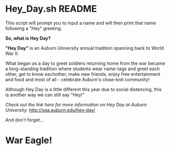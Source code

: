 # **Hey_Day.sh README**

This script will prompt you to input a name and will then print that name following a "Hey" greeting.

**So, what is Hey Day?**

**"Hey Day"** is an Auburn University annual tradition spanning back to World War II. 

What began as a day to greet soldiers returning home from the war became a long-standing tradition
where students wear name-tags and greet each other, get to know eachother, make new friends, 
enjoy free entertainment and food and most of all - celebrate Auburn's close-knit community!

Although Hey Day is a little different this year due to social distancing, this is another way we can still say "Hey!"

*Check out the link here for more information on Hey Day at Auburn University:* http://sga.auburn.edu/hey-day/

And don't forget...

# War Eagle!








